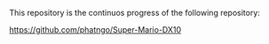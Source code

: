 This repository is the continuos progress of the following repository:

https://github.com/phatngo/Super-Mario-DX10
